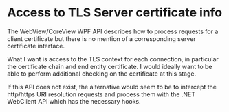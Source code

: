 # Access to TLS Server certificate info

The WebView/CoreView WPF API describes how to process requests for a client certificate but there is no mention of 
a corresponding server certificate interface.

What I want is access to the TLS context for each connection, in particular the certificate chain and end entity 
certificate. I would ideally want to be able to perform additional checking on the certificate at this stage.

If this API does not exist, the alternative would seem to be to intercept the http/https URI resolution requests 
and process them with the .NET WebClient API which has the necessary hooks.
